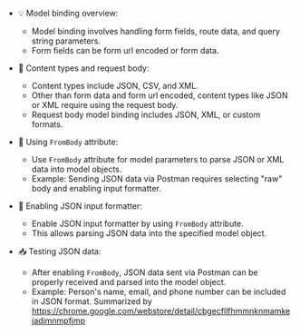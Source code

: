 - 💡 Model binding overview:
  - Model binding involves handling form fields, route data, and query string parameters.
  - Form fields can be form url encoded or form data.

- 📄 Content types and request body:
  - Content types include JSON, CSV, and XML.
  - Other than form data and form url encoded, content types like JSON or XML require using the request body.
  - Request body model binding includes JSON, XML, or custom formats.

- 📝 Using `FromBody` attribute:
  - Use `FromBody` attribute for model parameters to parse JSON or XML data into model objects.
  - Example: Sending JSON data via Postman requires selecting "raw" body and enabling input formatter.

- 🔄 Enabling JSON input formatter:
  - Enable JSON input formatter by using `FromBody` attribute.
  - This allows parsing JSON data into the specified model object.

- 📥 Testing JSON data:
  - After enabling `FromBody`, JSON data sent via Postman can be properly received and parsed into the model object.
  - Example: Person's name, email, and phone number can be included in JSON format.
Summarized by https://chrome.google.com/webstore/detail/cbgecfllfhmmnknmamkejadjmnmpfjmp

